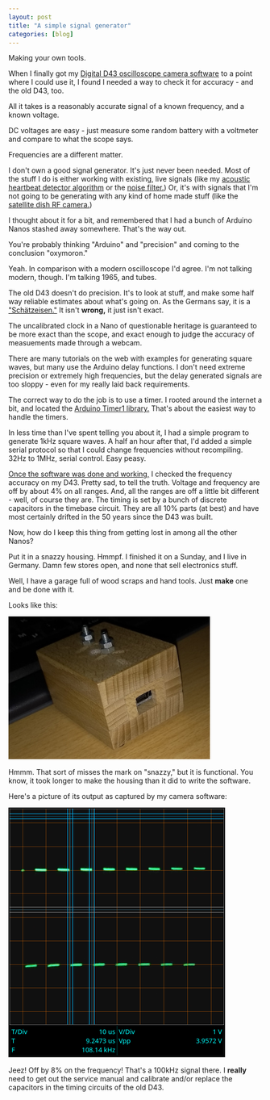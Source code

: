 ```yaml
---
layout: post
title: "A simple signal generator"
categories: [blog]
--- 
```


Making your own tools.

When I finally got my [Digital D43 oscilloscope camera software](https://github.com/JosephEoff/D43) to a point where I could use it, I found I needed a way to check it for accuracy - and the old D43, too.

All it takes is a reasonably accurate signal of a known frequency, and a known voltage.

DC voltages are easy - just measure some random battery with a voltmeter and compare to what the scope says.

Frequencies are a different matter.

I don't own a good signal generator.  It's just never been needed.  Most of the stuff I do is either working with existing, live signals (like my [acoustic heartbeat detector algorithm](https://github.com/JosephEoff/HeartbeatDetector) or the [noise filter.](https://github.com/JosephEoff/PureData_NoiseFilter))  Or, it's with signals that I'm not going to be generating with any kind of home made stuff (like the [satellite dish RF camera.](https://github.com/JosephEoff/Grote))

I thought about it for a bit, and remembered that I had a bunch of Arduino Nanos stashed away somewhere.  That's the way out.

You're probably thinking "Arduino" and "precision" and coming to the conclusion "oxymoron."

Yeah.  In comparison with a modern oscilloscope I'd agree.  I'm not talking modern, though.  I'm talking 1965, and tubes.

The old D43 doesn't do precision.  It's to look at stuff, and make some half way reliable estimates about what's going on.  As the Germans say, it is a ["Schätzeisen."](https://www.reddit.com/r/German/comments/59jxv1/word_of_the_day_sch%C3%A4tzeisen/)  It isn't **wrong,** it just isn't exact.

The uncalibrated clock in a Nano of questionable heritage is guaranteed to be more exact than the scope, and exact enough to judge the accuracy of measuements made through a webcam.

There are many tutorials on the web with examples for generating square waves, but many use the Arduino delay functions.  I don't need extreme precision or extremely high frequencies, but the delay generated signals are too sloppy - even for my really laid back requirements.

The correct way to do the job is to use a timer.  I rooted around the internet a bit, and located the [Arduino Timer1 library.](https://www.arduinolibraries.info/libraries/timer-one)  That's about the easiest way to handle the timers.

In less time than I've spent telling you about it, I had a simple program to generate 1kHz square waves.  A half an hour after that, I'd added a simple serial protocol so that I could change frequencies without recompiling.  32Hz to 1MHz, serial control.  Easy peasy.

[Once the software was done and working,](https://github.com/JosephEoff/SimpleSignalGenerator) I checked the frequency accuracy on my D43.  Pretty sad, to tell the truth.  Voltage and frequency are off by about 4% on all ranges.  And, all the ranges are off a little bit different - well, of course they are.  The timing is set by a bunch of discrete capacitors in the timebase circuit.  They are all 10% parts (at best) and have most certainly drifted in the 50 years since the D43 was built.

Now, how do I keep this thing from getting lost in among all the other Nanos?

Put it in a snazzy housing.  Hmmpf.  I finished it on a Sunday, and I live in Germany.  Damn few stores open, and none that sell electronics stuff.

Well, I have a garage full of wood scraps and hand tools.  Just **make** one and be done with it.

Looks like this:

![Image of the signalgenerator.](/assets/signalgenerator.jpg)

Hmmm.  That sort of misses the mark on "snazzy," but it is functional.  You know, it took longer to make the housing than it did to write the software.

Here's a picture of its output as captured by my camera software:

![Image of the signalgenerator.](/assets/100kHz.png)

Jeez!  Off by 8% on the frequency!  That's a 100kHz signal there.  I **really** need to get out the service manual and calibrate and/or replace the capacitors in the timing circuits of the old D43.
